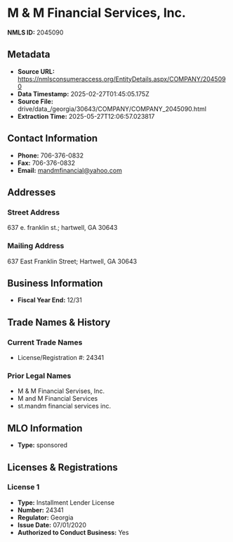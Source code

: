 # M & M Financial Services, Inc.

**NMLS ID:** 2045090

## Metadata
- **Source URL:** https://nmlsconsumeraccess.org/EntityDetails.aspx/COMPANY/2045090
- **Data Timestamp:** 2025-02-27T01:45:05.175Z
- **Source File:** drive/data_/georgia/30643/COMPANY/COMPANY_2045090.html
- **Extraction Time:** 2025-05-27T12:06:57.023817

## Contact Information
- **Phone:** 706-376-0832
- **Fax:** 706-376-0832
- **Email:** mandmfinancial@yahoo.com

## Addresses
### Street Address
637 e. franklin st.; hartwell, GA 30643

### Mailing Address
637 East Franklin Street; Hartwell, GA 30643

## Business Information
- **Fiscal Year End:** 12/31

## Trade Names & History
### Current Trade Names
- License/Registration #: 24341

### Prior Legal Names
- M & M Financial Servises, Inc.
- M and M Financial Services
- st.mandm financial services inc.

## MLO Information
- **Type:** sponsored

## Licenses & Registrations

### License 1
- **Type:** Installment Lender License
- **Number:** 24341
- **Regulator:** Georgia
- **Issue Date:** 07/01/2020
- **Authorized to Conduct Business:** Yes

